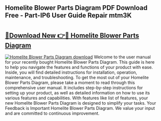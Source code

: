 ## Homelite Blower Parts Diagram PDF Download Free - Part-IP6 User Guide Repair mtm3K

# <h2><a href="http://dfqksga.blite.top/?on=Homelite+Blower+Parts+Diagram">🔗Download New 👉🔴 Homelite Blower Parts Diagram</a></h2>

[![Homelite Blower Parts Diagram download](https://i.imgur.com/lujVjoI.png)](http://dfqksga.blite.top/?on=Homelite+Blower+Parts+Diagram)
Welcome to the user manual for your recently bought Homelite Blower Parts Diagram. This guide is here to help you navigate the features and functions of your product with ease. Inside, you will find detailed instructions for installation, operation, maintenance, and troubleshooting. To get the most out of your Homelite Blower Parts Diagram, please take a moment to read through this comprehensive user manual. It includes step-by-step instructions for setting up your product, as well as detailed information on how to use its various features and capabilities. With features like list of features, your new Homelite Blower Parts Diagram is designed to simplify your tasks. Your Feedback is Important Homelite Blower Parts Diagram. We value your input and are committed to continuous improvement.
